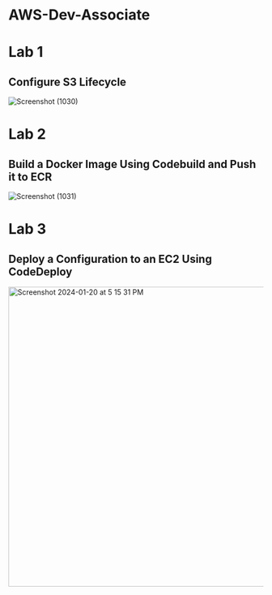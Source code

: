 # AWS-Dev-Associate

# Lab 1 
## Configure S3 Lifecycle
![Screenshot (1030)](https://github.com/network-charles/AWS-Dev-Associate/assets/30233365/e548688d-44ab-4452-8ca5-b2cb7083df5b)

# Lab 2
## Build a Docker Image Using Codebuild and Push it to ECR
![Screenshot (1031)](https://github.com/network-charles/AWS-Dev-Associate/assets/30233365/db654b24-806d-4e74-976c-e878559dff59)

# Lab 3
## Deploy a Configuration to an EC2 Using CodeDeploy
<img width="591" alt="Screenshot 2024-01-20 at 5 15 31 PM" src="https://github.com/network-charles/AWS-Dev-Associate/assets/30233365/0e13fd9a-c4db-4784-ae2d-25a9b150458c">

